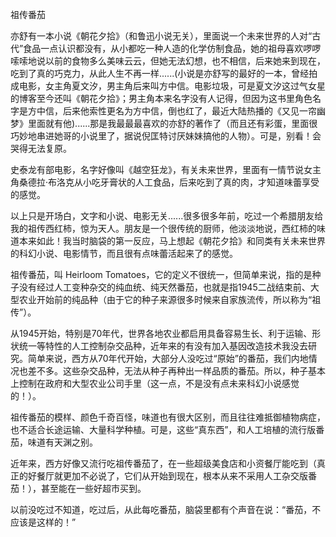 祖传番茄

亦舒有一本小说《朝花夕拾》（和鲁迅小说无关），里面说一个未来世界的人对“古代”食品一点认识都没有，从小都吃一种人造的化学仿制食品，她的祖母喜欢啰啰嗦嗦地说以前的食物多么美味云云，但她无法幻想，也不相信，后来她来到现在，吃到了真的巧克力，从此人生不再一样......(小说是亦舒写的最好的一本，曾经拍成电影，女主角夏文汐，男主角后来叫方中信。电影垃圾，可是夏文汐这过气女星的博客至今还叫《朝花夕拾》；男主角本来名字没有人记得，但因为这书里角色名字是方中信，后来他索性更名为方中信，倒也红了，最近大陆热播的《又见一帘幽梦》里面就有他)......那是我最最最喜欢的亦舒的著作了（而且还有彩蛋，里面很巧妙地串进她哥的小说里了，据说倪匡特讨厌妹妹搞他的人物）。可是，别看！会哭得无法复原。

史泰龙有部电影，名字好像叫《越空狂龙》，有关未来世界，里面有一情节说女主角桑德拉·布洛克从小吃牙膏状的人工食品，后来吃到了真的肉，才知道味蕾享受的感觉。

以上只是开场白，文字和小说、电影无关......很多很多年前，吃过一个希腊朋友给我的祖传西红柿，惊为天人。朋友是一个很传统的厨师，他淡淡地说，西红柿的味道本来如此！我当时脑袋的第一反应，马上想起《朝花夕拾》和同类有关未来世界的科幻小说、电影情节，而且很有点味蕾活起来了的感觉。

祖传番茄，叫 Heirloom Tomatoes，它的定义不很统一，但简单来说，指的是种子没有经过人工变种杂交的纯血统、纯天然番茄，也就是指1945二战结束前、大型农业开始前的纯品种（由于它的种子来源很多时候来自家族流传，所以称为“祖传”）。

从1945开始，特别是70年代，世界各地农业都启用具备容易生长、利于运输、形状统一等特性的人工控制杂交品种，近年来的有没有加入基因改造技术我没去研究。简单来说，西方从70年代开始，大部分人没吃过“原始”的番茄，我们内地情况也差不多。这些杂交品种，无法从种子再种出一样品质的番茄。所以，种子基本上控制在政府和大型农业公司手里（这一点，不是没有点未来科幻小说感觉的！）。

祖传番茄的模样、颜色千奇百怪，味道也有很大区别，而且往往难抵御植物病症，也不适合长途运输、大量科学种植。可是，这些“真东西”，和人工培植的流行版番茄，味道有天渊之别。

近年来，西方好像又流行吃祖传番茄了，在一些超级美食店和小资餐厅能吃到（真正的好餐厅就更加不必说了，它们从开始到现在，根本从来不采用人工杂交版番茄！），甚至能在一些好超市买到。

以前没吃过不知道，吃过后，从此每吃番茄，脑袋里都有个声音在说：“番茄，不应该是这样的！”
